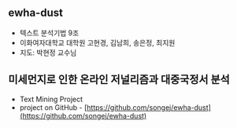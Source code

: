 ## ewha-dust
- 텍스트 분석기법 9조
- 이화여자대학교 대학원 고현경, 김남희, 송은정, 최지원
- 지도: 박현정 교수님

## 미세먼지로 인한 온라인 저널리즘과 대중국정서 분석
- Text Mining Project
- project on GitHub - [https://github.com/songej/ewha-dust](https://github.com/songej/ewha-dust)
